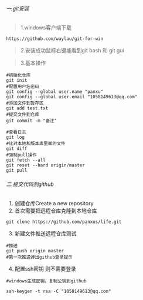 ###### 一.git安装

> 1.windows客户端下载

```
https://github.com/waylau/git-for-win
```

> 2.安装成功鼠标右键能看到git bash 和 git gui

> 3.基本操作

```
#初始化仓库
git init 
#配置用户名密码
git config --global user.name "panxu"
git config --global user.email "1058149613@qq.com"
#添加文件到暂存区
git add test.txt
#提交文件到仓库
git commit -m "备注"

#查看日志
git log
#比对本地和版本库里面的文件
git diff
#强制pull操作
git fetch --all  
git reset --hard origin/master 
git pull
```
###### 二.提交代码到github

1. 创建仓库Create a new repository
2. 首次需要把远程仓库克隆到本地仓库
```
git clone https://github.com/panxus/life.git
```

3. 新建文件推送远程仓库测试

```
#推送
git push origin master
#第一次推送弹出github登录提示
```

4. 配置ssh密钥 则不需要登录

```
#windows生成密钥。复制公钥到github

ssh-keygen -t rsa -C "1058149613@qq.com"
```